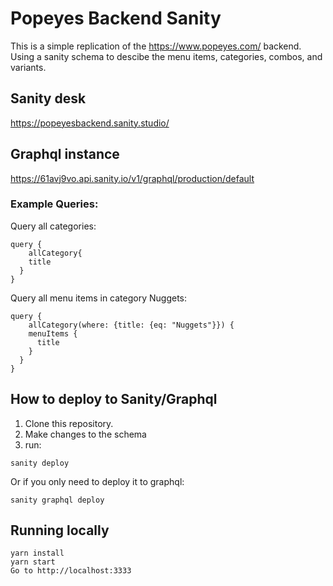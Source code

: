 # Popeyes Backend Sanity
This is a simple replication of the https://www.popeyes.com/ backend. Using a sanity schema to descibe the menu items, categories, combos, and variants.

## Sanity desk
https://popeyesbackend.sanity.studio/

## Graphql instance
https://61avj9vo.api.sanity.io/v1/graphql/production/default

### Example Queries:

Query all categories:
```
query {
    allCategory{
    title
  }
}
```

Query all menu items in category Nuggets:
```
query {
    allCategory(where: {title: {eq: "Nuggets"}}) {
    menuItems {
      title
    }
  }
}
```

## How to deploy to Sanity/Graphql
1. Clone this repository.
2. Make changes to the schema
3. run:
```
sanity deploy
```
Or if you only need to deploy it to graphql:
```
sanity graphql deploy
```

## Running locally
```
yarn install
yarn start
Go to http://localhost:3333
```
